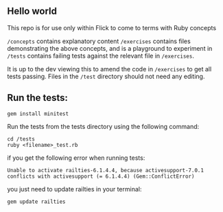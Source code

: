 ## Hello world

This repo is for use only within Flick to come to terms with Ruby concepts

`/concepts` contains explanatory content
`/exercises` contains files demonstrating the above concepts, and is a playground to experiment in
`/tests` contains failing tests against the relevant file in `/exercises`.

It is up to the dev viewing this to amend the code in `/exercises` to get all tests passing.
Files in the `/test` directory should not need any editing.

## Run the tests:
```
gem install minitest
```

Run the tests from the tests directory using the following command:

```
cd /tests
ruby <filename>_test.rb
```

if you get the following error when running tests:

```
Unable to activate railties-6.1.4.4, because activesupport-7.0.1 conflicts with activesupport (= 6.1.4.4) (Gem::ConflictError)
```

you just need to update railties in your terminal:

```
gem update railties
```